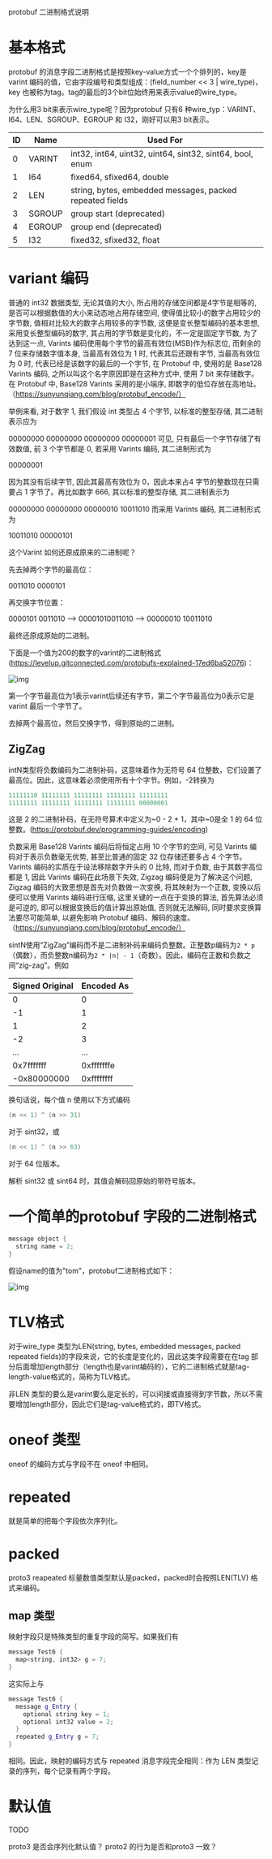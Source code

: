 protobuf 二进制格式说明

# 基本格式
protobuf 的消息字段二进制格式是按照key-value方式一个个排列的，key是varint 编码的值，它由字段编号和类型组成：(field_number << 3 | wire_type)，key 也被称为tag。tag的最后的3个bit位始终用来表示value的wire_type。

为什么用3 bit来表示wire_type呢？因为protobuf 只有6 种wire_typ：VARINT、I64、LEN、SGROUP、EGROUP 和 I32，刚好可以用3 bit表示。

ID  | Name   | Used For
--- | ------ | --------------------------------------------------------
0   | VARINT | int32, int64, uint32, uint64, sint32, sint64, bool, enum
1   | I64    | fixed64, sfixed64, double
2   | LEN    | string, bytes, embedded messages, packed repeated fields
3   | SGROUP | group start (deprecated)
4   | EGROUP | group end (deprecated)
5   | I32    | fixed32, sfixed32, float

# variant 编码
普通的 int32 数据类型, 无论其值的大小, 所占用的存储空间都是4字节是相等的, 是否可以根据数值的大小来动态地占用存储空间, 使得值比较小的数字占用较少的字节数, 值相对比较大的数字占用较多的字节数, 这便是变长整型编码的基本思想, 采用变长整型编码的数字, 其占用的字节数是变化的，不一定是固定字节数, 为了达到这一点, Varints 编码使用每个字节的最高有效位(MSB)作为标志位, 而剩余的 7 位来存储数字值本身, 当最高有效位为 1 时, 代表其后还跟有字节, 当最高有效位为 0 时, 代表已经是该数字的最后的一个字节, 在 Protobuf 中, 使用的是 Base128 Varints 编码, 之所以叫这个名字原因即是在这种方式中, 使用 7 bit 来存储数字。在 Protobuf 中, Base128 Varints 采用的是小端序, 即数字的低位存放在高地址。（https://sunyunqiang.com/blog/protobuf_encode/）

举例来看, 对于数字 1, 我们假设 int 类型占 4 个字节, 以标准的整型存储, 其二进制表示应为

00000000 00000000 00000000 00000001
可见, 只有最后一个字节存储了有效数值, 前 3 个字节都是 0, 若采用 Varints 编码, 其二进制形式为

00000001

因为其没有后续字节, 因此其最高有效位为 0，因此本来占4 字节的整数现在只需要占 1 字节了。再比如数字 666, 其以标准的整型存储, 其二进制表示为

00000000 00000000 00000010 10011010
而采用 Varints 编码, 其二进制形式为

10011010 00000101

这个Varint 如何还原成原来的二进制呢？

先去掉两个字节的最高位：

0011010 0000101

再交换字节位置：

0000101 0011010 --> 00001010011010 --> 00000010 10011010

最终还原成原始的二进制。

下面是一个值为200的数字的varint的二进制格式(https://levelup.gitconnected.com/protobufs-explained-17ed6ba52076)：

![img](varint.png)

第一个字节最高位为1表示varint后续还有字节，第二个字节最高位为0表示它是varint 最后一个字节了。

去掉两个最高位，然后交换字节，得到原始的二进制。

## ZigZag
intN类型将负数编码为二进制补码，这意味着作为无符号 64 位整数，它们设置了最高位。因此，这意味着必须使用所有十个字节。例如，-2转换为
```cpp
11111110 11111111 11111111 11111111 11111111
11111111 11111111 11111111 11111111 00000001
```
这是 2 的二进制补码，在无符号算术中定义为~0 - 2 + 1，其中~0是全 1 的 64 位整数。(https://protobuf.dev/programming-guides/encoding)

负数采用 Base128 Varints 编码后将恒定占用 10 个字节的空间, 可见 Varints 编码对于表示负数毫无优势, 甚至比普通的固定 32 位存储还要多占 4 个字节。Varints 编码的实质在于设法移除数字开头的 0 比特, 而对于负数, 由于其数字高位都是 1, 因此 Varints 编码在此场景下失效, Zigzag 编码便是为了解决这个问题, Zigzag 编码的大致思想是首先对负数做一次变换, 将其映射为一个正数, 变换以后便可以使用 Varints 编码进行压缩, 这里关键的一点在于变换的算法, 首先算法必须是可逆的, 即可以根据变换后的值计算出原始值, 否则就无法解码, 同时要求变换算法要尽可能简单, 以避免影响 Protobuf 编码、解码的速度。（https://sunyunqiang.com/blog/protobuf_encode/）

sintN使用“ZigZag”编码而不是二进制补码来编码负整数。正整数p编码为`2 * p`（偶数），而负整数n编码为`2 * |n| - 1`（奇数）。因此，编码在正数和负数之间“zig-zag”。例如

Signed Original | Encoded As
--------------- | ----------
0               | 0
-1              | 1
1               | 2
-2              | 3
...             | ...
0x7fffffff      | 0xfffffffe
-0x80000000     | 0xffffffff

换句话说，每个值 n 使用以下方式编码
```cpp
(n << 1) ^ (n >> 31)
```
对于 sint32，或
```cpp
(n << 1) ^ (n >> 63)
```
对于 64 位版本。

解析 sint32 或 sint64 时，其值会解码回原始的带符号版本。

# 一个简单的protobuf 字段的二进制格式
```cpp
message object {
  string name = 2;
}
```
假设name的值为"tom"，protobuf二进制格式如下：

![img](simple_pb.png)

# TLV格式
对于wire_type 类型为LEN(string, bytes, embedded messages, packed repeated fields)的字段来说，它的长度是变化的，因此这类字段需要在在tag 部分后面增加length部分（length也是varint编码的），它的二进制格式就是tag-length-value格式的，简称为TLV格式。

非LEN 类型的要么是varint要么是定长的，可以间接或直接得到字节数，所以不需要增加length部分，因此它们是tag-value格式的，即TV格式。

# oneof 类型
oneof 的编码方式与字段不在 oneof 中相同。

# repeated
就是简单的把每个字段依次序列化。

# packed
proto3 reapeated 标量数值类型默认是packed，packed时会按照LEN(TLV) 格式来编码。

## map 类型
映射字段只是特殊类型的重复字段的简写。如果我们有
```cpp
message Test6 {
  map<string, int32> g = 7;
}
```
这实际上与
```cpp
message Test6 {
  message g_Entry {
    optional string key = 1;
    optional int32 value = 2;
  }
  repeated g_Entry g = 7;
}
```
相同。因此，映射的编码方式与 repeated 消息字段完全相同：作为 LEN 类型记录的序列，每个记录有两个字段。

# 默认值
TODO

proto3 是否会序列化默认值？
proto2 的行为是否和proto3 一致？